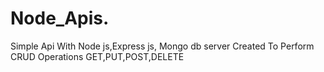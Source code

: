 # Node_Apis.
Simple Api With Node js,Express js, Mongo db server Created To Perform CRUD Operations GET,PUT,POST,DELETE
